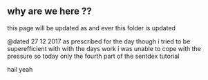 ## why are we here ??

this page will be updated as and ever this folder is updated 

@dated 27 12 2017
as prescribed for the day though i tried to be 
superefficient with with the days work 
i was unable to cope with the pressure
so today only the fourth part of the sentdex tutorial

hail yeah
